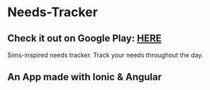# Needs-Tracker

<h2>Check it out on Google Play: <a href="https://play.google.com/store/apps/details?id=io.tracker.needs">HERE</a></h2>

Sims-inspired needs tracker.
Track your needs throughout the day.
## An App made with Ionic & Angular
